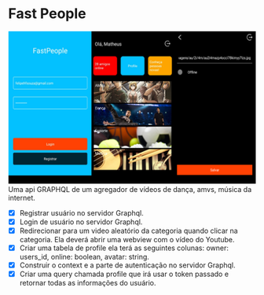 # Fast People
![Foto do aplicativo](img/fastPeople.png)
Uma api GRAPHQL de um agregador de vídeos de dança, amvs, música da internet.

- [x]  Registrar usuário no servidor Graphql.
- [x]  Login de usuário no servidor Graphql.
- [x]  Redirecionar para um video aleatório da categoria quando clicar na categoria. Ela deverá abrir uma webview com o vídeo do Youtube.
- [x]  Criar uma tabela de profile ela terá as seguintes colunas: owner: users_id, online: boolean, avatar: string.
- [x]  Construir o context e a parte de autenticação no servidor Graphql.
- [x]  Criar uma query chamada profile que irá usar o token passado e retornar todas as informações do usuário.